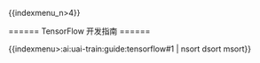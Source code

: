 {{indexmenu_n>4}}

====== TensorFlow 开发指南 ======

{{indexmenu>:ai:uai-train:guide:tensorflow#1 | nsort dsort msort}}